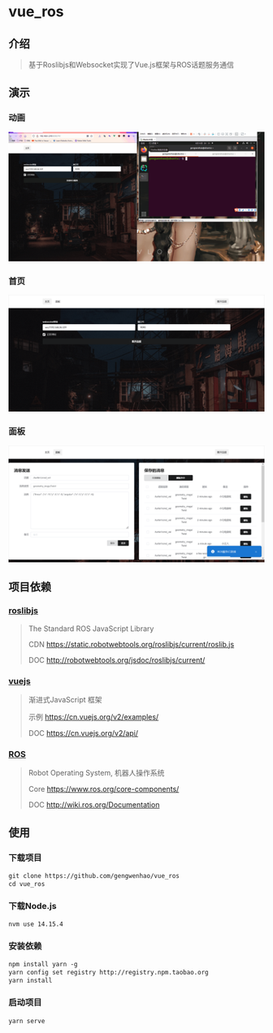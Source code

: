 # vue_ros

## 介绍

> 基于Roslibjs和Websocket实现了Vue.js框架与ROS话题服务通信

## 演示

### 动画

![](screenshots/动画.gif)

### 首页

![](screenshots/首页.png)

### 面板

![](screenshots/面板.png)

## 项目依赖

### [roslibjs](http://wiki.ros.org/roslibjs)

> The Standard ROS JavaScript Library
>
> CDN https://static.robotwebtools.org/roslibjs/current/roslib.js
>
> DOC http://robotwebtools.org/jsdoc/roslibjs/current/

### [vuejs](https://cn.vuejs.org/)

> 渐进式JavaScript 框架
>
> 示例 https://cn.vuejs.org/v2/examples/
>
> DOC https://cn.vuejs.org/v2/api/

### [ROS](https://www.ros.org/)

> Robot Operating System, 机器人操作系统
>
> Core https://www.ros.org/core-components/
>
> DOC http://wiki.ros.org/Documentation

## 使用

### 下载项目
```shell
git clone https://github.com/gengwenhao/vue_ros
cd vue_ros
```

### 下载Node.js
```shell
nvm use 14.15.4
```

### 安装依赖

```shell
npm install yarn -g
yarn config set registry http://registry.npm.taobao.org
yarn install
```

### 启动项目

```shell
yarn serve
```
